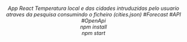 <h6 align="center">
App React Temperatura local e das cidades intruduzidas pelo usuario atraves da pesquisa consumindo o ficheiro (cities.json) 
#Forecast
#API
#OpenApi
 <br>
 npm install
 <br>
  npm start 
</h6>


 

